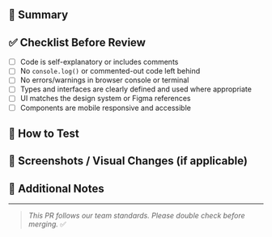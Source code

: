 ## 🧾 Summary

<!-- Provide a brief summary of your changes -->

## ✅ Checklist Before Review

- [ ] Code is self-explanatory or includes comments
- [ ] No `console.log()` or commented-out code left behind
- [ ] No errors/warnings in browser console or terminal
- [ ] Types and interfaces are clearly defined and used where appropriate
- [ ] UI matches the design system or Figma references
- [ ] Components are mobile responsive and accessible

## 🧪 How to Test

<!-- Provide instructions on how to test or what to look out for -->

## 📸 Screenshots / Visual Changes (if applicable)

<!-- Add before/after screenshots or note if there were visual updates -->

## 📌 Additional Notes

<!-- Any extra context, known issues, or decisions worth noting -->

---

> _This PR follows our team standards. Please double check before merging._ ✅

